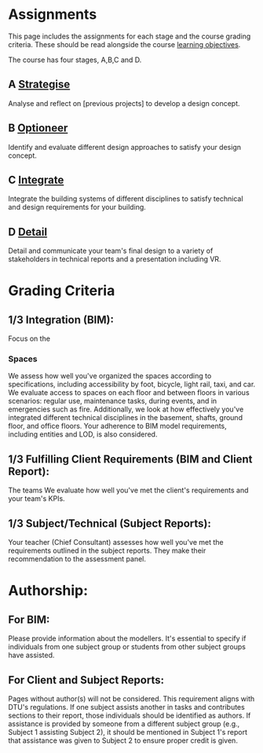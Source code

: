 # Assignments 

This page includes the assignments for each stage and the course grading criteria. These should be read alongside the course [learning objectives](/41936/LearningObjectives).

The course has four stages, A,B,C and D.

## A [Strategise](A/README.md)

Analyse and reflect on [previous projects] to develop a design concept.

## B [Optioneer](B/README.md)

Identify and evaluate different design approaches to satisfy your design concept.

## C [Integrate](C/README.md)

Integrate the building systems of different disciplines to satisfy technical and design requirements for your building.

## D [Detail](D/README.md)

Detail and communicate your team's final design to a variety of stakeholders in technical reports and a presentation including VR.

# Grading Criteria

## 1/3 Integration (BIM):
Focus on the 
### Spaces
We assess how well you've organized the spaces according to specifications, including accessibility by foot, bicycle, light rail, taxi, and car. We evaluate access to spaces on each floor and between floors in various scenarios: regular use, maintenance tasks, during events, and in emergencies such as fire. Additionally, we look at how effectively you've integrated different technical disciplines in the basement, shafts, ground floor, and office floors. Your adherence to BIM model requirements, including entities and LOD, is also considered.

## 1/3 Fulfilling Client Requirements (BIM and Client Report):
The teams We evaluate how well you've met the client's requirements and your team's KPIs.

## 1/3 Subject/Technical (Subject Reports):
Your teacher (Chief Consultant) assesses how well you've met the requirements outlined in the subject reports. They make their recommendation to the assessment panel.

# Authorship:

## For BIM: 
Please provide information about the modellers. It's essential to specify if individuals from one subject group or students from other subject groups have assisted.

## For Client and Subject Reports: 
Pages without author(s) will not be considered. This requirement aligns with DTU's regulations. If one subject assists another in tasks and contributes sections to their report, those individuals should be identified as authors. If assistance is provided by someone from a different subject group (e.g., Subject 1 assisting Subject 2), it should be mentioned in Subject 1's report that assistance was given to Subject 2 to ensure proper credit is given.

